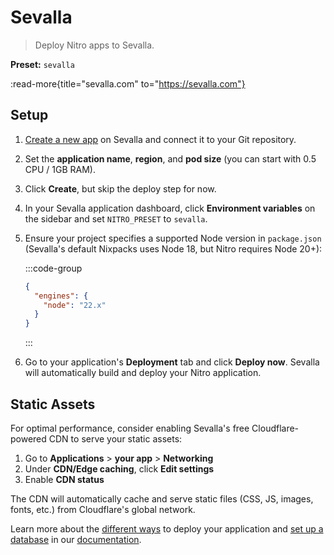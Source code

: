 # Sevalla

> Deploy Nitro apps to Sevalla.

**Preset:** `sevalla`

:read-more{title="sevalla.com" to="https://sevalla.com"}

## Setup

1. [Create a new app](https://docs.sevalla.com/applications/get-started/add-an-application) on Sevalla and connect it to your Git repository.
2. Set the **application name**, **region**, and **pod size** (you can start with 0.5 CPU / 1GB RAM).  
3. Click **Create**, but skip the deploy step for now.  
4. In your Sevalla application dashboard, click **Environment variables** on the sidebar and set `NITRO_PRESET` to `sevalla`.
5. Ensure your project specifies a supported Node version in `package.json` (Sevalla's default Nixpacks uses Node 18, but Nitro requires Node 20+):

    :::code-group
    ```json [package.json]
    {
      "engines": {
        "node": "22.x"
      }
    }
    ```
    :::

6. Go to your application's **Deployment** tab and click **Deploy now**. Sevalla will automatically build and deploy your Nitro application.

## Static Assets

For optimal performance, consider enabling Sevalla's free Cloudflare-powered CDN to serve your static assets:

1. Go to **Applications** > **your app** > **Networking**
2. Under **CDN/Edge caching**, click **Edit settings**
3. Enable **CDN status**

The CDN will automatically cache and serve static files (CSS, JS, images, fonts, etc.) from Cloudflare's global network.

Learn more about the [different ways](https://docs.sevalla.com/applications/build-options/dockerfile) to deploy your application and [set up a database](https://docs.sevalla.com/databases/overview) in our [documentation](https://docs.sevalla.com/).


